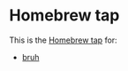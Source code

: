 # Homebrew tap

This is the [Homebrew tap](https://docs.brew.sh/Taps.html) for:

- [bruh](https://github.com/christosgalano/bruh)
